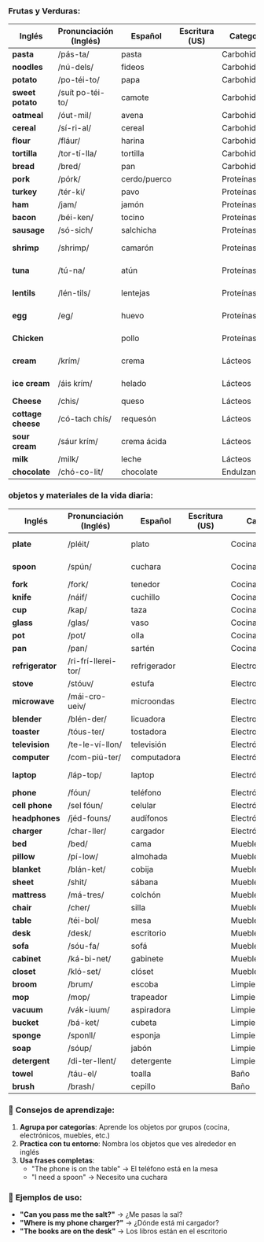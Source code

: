 
### Frutas y Verduras:

| Inglés             | Pronunciación (Inglés) | Español      | Escritura (US) | Categoría     | Inglés         | Pronunciación (Inglés) | Español       | Escritura (US) | Categoría          |
| ------------------ | ---------------------- | ------------ | -------------- | ------------- | -------------- | ---------------------- | ------------- | -------------- | ------------------ |
| **pasta**          | /pás-ta/               | pasta        |                | Carbohidratos | **jam**        | /llam/                 | mermelada     |                | Endulzantes        |
| **noodles**        | /nú-dels/              | fideos       |                | Carbohidratos | **vinegar**    | /ví-ne-gar/            | vinagre       |                | Condimentos        |
| **potato**         | /po-téi-to/            | papa         |                | Carbohidratos | **ketchup**    | /ké-chap/              | cátsup        |                | Condimentos        |
| **sweet potato**   | /suít po-téi-to/       | camote       |                | Carbohidratos | **mayonnaise** | /méi-o-neis/           | mayonesa      |                | Condimentos        |
| **oatmeal**        | /óut-mil/              | avena        |                | Carbohidratos | **mustard**    | /mós-tard/             | mostaza       |                | Condimentos        |
| **cereal**         | /sí-ri-al/             | cereal       |                | Carbohidratos | **soy**        | /soi/                  | soya          |                | Condimentos        |
| **flour**          | /fláur/                | harina       |                | Carbohidratos | **hot sauce**  | /jot sós/              | salsa picante |                | Condimentos        |
| **tortilla**       | /tor-tí-lla/           | tortilla     |                | Carbohidratos | **cinnamon**   | /sí-na-mon/            | canela        |                | Condimentos        |
| **bread**          | /bred/                 | pan          |                | Carbohidratos | **vanilla**    | /va-ní-lla/            | vainilla      |                | Condimentos        |
| **pork**           | /pórk/                 | cerdo/puerco |                | Proteínas     | **soda**       | /só-da/                | refresco      |                | Bebidas            |
| **turkey**         | /tér-ki/               | pavo         |                | Proteínas     | **wine**       | /uáin/                 | vino          |                | Bebidas            |
| **ham**            | /jam/                  | jamón        |                | Proteínas     | **beer**       | /bír/                  | cerveza       |                | Bebidas            |
| **bacon**          | /béi-ken/              | tocino       |                | Proteínas     | **smoothie**   | /smú-di/               | licuado       |                | Bebidas            |
| **sausage**        | /só-sich/              | salchicha    |                | Proteínas     | **wataer**     | /uó-ter/               | agua          |                | Bebidas            |
| **shrimp**         | /shrimp/               | camarón      |                | Proteínas     | **soup**       | /sup/                  | sopa          |                | Comidas preparadas |
| **tuna**           | /tú-na/                | atún         |                | Proteínas     | **salad**      | /sá-lad/               | ensalada      |                | Comidas preparadas |
| **lentils**        | /lén-tils/             | lentejas     |                | Proteínas     | **sandwich**   | /sánd-wich/            | sandwich      |                | Comidas preparadas |
| **egg**            | /eg/                   | huevo        |                | Proteínas     | **pizza**      | /pít-sa/               | pizza         |                | Comidas preparadas |
| **Chicken**        |                        | pollo        |                | Proteínas     | **hamburger**  | /jám-ber-guer/         | hamburguesa   |                | Comidas preparadas |
| **cream**          | /krím/                 | crema        |                | Lácteos       | **taco**       | /tá-co/                | taco          |                | Comidas preparadas |
| **ice cream**      | /áis krím/             | helado       |                | Lácteos       | **sushi**      | /sú-shi/               | sushi         |                | Comidas preparadas |
| **Cheese**         | /chis/                 | queso        |                | Lácteos       | **cake**       | /kéik/                 | pastel        |                | Postres            |
| **cottage cheese** | /có-tach chís/         | requesón     |                | Lácteos       | **cookie**     | /cú-ki/                | galleta       |                | Postres            |
| **sour cream**     | /sáur krím/            | crema ácida  |                | Lácteos       | **pie**        | /pái/                  | pay           |                | Postres            |
| **milk**           | /milk/                 | leche        |                | Lácteos       | **donut**      | /dó-nat/               | dona          |                | Postres            |
| **chocolate**      | /chó-co-lit/           | chocolate    |                | Endulzantes   |                |                        |               |                |                    |

### objetos y materiales de la vida diaria:

| Inglés           | Pronunciación (Inglés) | Español      | Escritura (US) | Categoría         | Inglés           | Pronunciación (Inglés) | Español            | Escritura (US) | Categoría       |
| ---------------- | ---------------------- | ------------ | -------------- | ----------------- | ---------------- | ---------------------- | ------------------ | -------------- | --------------- |
| **plate**        | /pléit/                | plato        |                | Cocina            | **toothbrush**   | /túz-brash/            | cepillo de dientes |                | Baño            |
| **spoon**        | /spún/                 | cuchara      |                | Cocina            | **toothpaste**   | /túz-peist/            | pasta de dientes   |                | Baño            |
| **fork**         | /fork/                 | tenedor      |                | Cocina            | **shampoo**      | /sham-pú/              | champú             |                | Baño            |
| **knife**        | /náif/                 | cuchillo     |                | Cocina            | **soap**         | /sóup/                 | jabón              |                | Baño            |
| **cup**          | /kap/                  | taza         |                | Cocina            | **mirror**       | /mí-ror/               | espejo             |                | Baño            |
| **glass**        | /glas/                 | vaso         |                | Cocina            | **shower**       | /sháu-er/              | regadera           |                | Baño            |
| **pot**          | /pot/                  | olla         |                | Cocina            | **bathroom**     | /báz-rum/              | baño               |                | Baño            |
| **pan**          | /pan/                  | sartén       |                | Cocina            | **toilet**       | /tói-let/              | inodoro            |                | Baño            |
| **refrigerator** | /ri-frí-llerei-tor/    | refrigerador |                | Electrodomésticos | **sink**         | /sink/                 | lavabo             |                | Baño            |
| **stove**        | /stóuv/                | estufa       |                | Electrodomésticos | **key**          | /kí/                   | llave              |                | Varios          |
| **microwave**    | /mái-cro-ueiv/         | microondas   |                | Electrodomésticos | **wallet**       | /uó-let/               | cartera            |                | Varios          |
| **blender**      | /blén-der/             | licuadora    |                | Electrodomésticos | **bag**          | /bag/                  | bolsa              |                | Varios          |
| **toaster**      | /tóus-ter/             | tostadora    |                | Electrodomésticos | **backpack**     | /bák-pak/              | mochila            |                | Varios          |
| **television**   | /te-le-ví-llon/        | televisión   |                | Electrónicos      | **umbrella**     | /am-bré-la/            | paraguas           |                | Varios          |
| **computer**     | /com-piú-ter/          | computadora  |                | Electrónicos      | **clock**        | /klok/                 | reloj              |                | Varios          |
| **laptop**       | /láp-top/              | laptop       |                | Electrónicos      | **smarth watch** | /smart uach/           | reloj inteligente  |                | Varios          |
| **phone**        | /fóun/                 | teléfono     |                | Electrónicos      | **lamp**         | /lamp/                 | lámpara            |                | Varios          |
| **cell phone**   | /sel fóun/             | celular      |                | Electrónicos      | **book**         | /buk/                  | libro              |                | Varios          |
| **headphones**   | /jéd-founs/            | audífonos    |                | Electrónicos      | **pen**          | /pen/                  | pluma              |                | Varios          |
| **charger**      | /char-ller/            | cargador     |                | Electrónicos      | **pencil**       | /pén-sol/              | lápiz              |                | Varios          |
| **bed**          | /bed/                  | cama         |                | Muebles           | **paper**        | /péi-per/              | papel              |                | Varios          |
| **pillow**       | /pí-low/               | almohada     |                | Muebles           | **scissors**     | /sí-sors/              | tijeras            |                | Varios          |
| **blanket**      | /blán-ket/             | cobija       |                | Muebles           | **door**         | /dor/                  | puerta             |                | Casa            |
| **sheet**        | /shit/                 | sábana       |                | Muebles           | **window**       | /uín-dou/              | ventana            |                | Casa            |
| **mattress**     | /má-tres/              | colchón      |                | Muebles           | **wall**         | /uól/                  | pared              |                | Casa            |
| **chair**        | /cher/                 | silla        |                | Muebles           | **floor**        | /flor/                 | piso               |                | Casa            |
| **table**        | /téi-bol/              | mesa         |                | Muebles           | **ceiling**      | /sí-ling/              | techo              |                | Casa            |
| **desk**         | /desk/                 | escritorio   |                | Muebles           | **stairs**       | /sters/                | escaleras          |                | Casa            |
| **sofa**         | /sóu-fa/               | sofá         |                | Muebles           | **elevator**     | /e-le-vei-tor/         | elevador           |                | Casa            |
| **cabinet**      | /ká-bi-net/            | gabinete     |                | Muebles           | **car**          | /car/                  | carro              |                | Transporte      |
| **closet**       | /kló-set/              | clóset       |                | Muebles           | **bicycle**      | /bái-si-col/           | bicicleta          |                | Transporte      |
| **broom**        | /brum/                 | escoba       |                | Limpieza          | **bus**          | /bos/                  | camión             |                | Transporte      |
| **mop**          | /mop/                  | trapeador    |                | Limpieza          | **train**        | /tréin/                | tren               |                | Transporte      |
| **vacuum**       | /vák-iuum/             | aspiradora   |                | Limpieza          | **airplane**     | /ér-plein/             | avión              |                | Transporte      |
| **bucket**       | /bá-ket/               | cubeta       |                | Limpieza          | **toy**          | /tói/                  | juguete            |                | Entretenimiento |
| **sponge**       | /sponll/               | esponja      |                | Limpieza          | **ball**         | /bol/                  | pelota             |                | Entretenimiento |
| **soap**         | /sóup/                 | jabón        |                | Limpieza          | **game**         | /guéim/                | juego              |                | Entretenimiento |
| **detergent**    | /di-ter-llent/         | detergente   |                | Limpieza          | **card**         | /card/                 | carta              |                | Entretenimiento |
| **towel**        | /táu-el/               | toalla       |                | Baño              | **doll**         | /dol/                  | muñeca             |                | Entretenimiento |
| **brush**        | /brash/                | cepillo      |                | Baño              |                  |                        |                    |                |                 |
### 📌 **Consejos de aprendizaje:**
1. **Agrupa por categorías**: Aprende los objetos por grupos (cocina, electrónicos, muebles, etc.)
2. **Practica con tu entorno**: Nombra los objetos que ves alrededor en inglés
3. **Usa frases completas**: 
   - "The phone is on the table" → El teléfono está en la mesa
   - "I need a spoon" → Necesito una cuchara
### 🎯 **Ejemplos de uso:**
- **"Can you pass me the salt?"** → ¿Me pasas la sal?
- **"Where is my phone charger?"** → ¿Dónde está mi cargador?
- **"The books are on the desk"** → Los libros están en el escritorio
